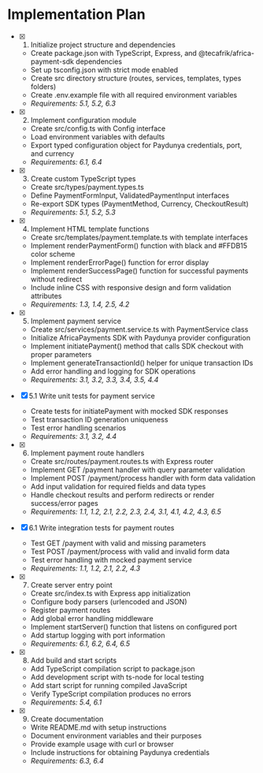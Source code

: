 # Implementation Plan

- [x] 1. Initialize project structure and dependencies
  - Create package.json with TypeScript, Express, and @tecafrik/africa-payment-sdk dependencies
  - Set up tsconfig.json with strict mode enabled
  - Create src directory structure (routes, services, templates, types folders)
  - Create .env.example file with all required environment variables
  - _Requirements: 5.1, 5.2, 6.3_

- [x] 2. Implement configuration module
  - Create src/config.ts with Config interface
  - Load environment variables with defaults
  - Export typed configuration object for Paydunya credentials, port, and currency
  - _Requirements: 6.1, 6.4_

- [x] 3. Create custom TypeScript types
  - Create src/types/payment.types.ts
  - Define PaymentFormInput, ValidatedPaymentInput interfaces
  - Re-export SDK types (PaymentMethod, Currency, CheckoutResult)
  - _Requirements: 5.1, 5.2, 5.3_

- [x] 4. Implement HTML template functions
  - Create src/templates/payment.template.ts with template interfaces
  - Implement renderPaymentForm() function with black and #FFDB15 color scheme
  - Implement renderErrorPage() function for error display
  - Implement renderSuccessPage() function for successful payments without redirect
  - Include inline CSS with responsive design and form validation attributes
  - _Requirements: 1.3, 1.4, 2.5, 4.2_

- [x] 5. Implement payment service
  - Create src/services/payment.service.ts with PaymentService class
  - Initialize AfricaPayments SDK with Paydunya provider configuration
  - Implement initiatePayment() method that calls SDK checkout with proper parameters
  - Implement generateTransactionId() helper for unique transaction IDs
  - Add error handling and logging for SDK operations
  - _Requirements: 3.1, 3.2, 3.3, 3.4, 3.5, 4.4_

- [x] 5.1 Write unit tests for payment service
  - Create tests for initiatePayment with mocked SDK responses
  - Test transaction ID generation uniqueness
  - Test error handling scenarios
  - _Requirements: 3.1, 3.2, 4.4_

- [x] 6. Implement payment route handlers
  - Create src/routes/payment.routes.ts with Express router
  - Implement GET /payment handler with query parameter validation
  - Implement POST /payment/process handler with form data validation
  - Add input validation for required fields and data types
  - Handle checkout results and perform redirects or render success/error pages
  - _Requirements: 1.1, 1.2, 2.1, 2.2, 2.3, 2.4, 3.1, 4.1, 4.2, 4.3, 6.5_

- [x] 6.1 Write integration tests for payment routes
  - Test GET /payment with valid and missing parameters
  - Test POST /payment/process with valid and invalid form data
  - Test error handling with mocked payment service
  - _Requirements: 1.1, 1.2, 2.1, 2.2, 4.3_

- [x] 7. Create server entry point
  - Create src/index.ts with Express app initialization
  - Configure body parsers (urlencoded and JSON)
  - Register payment routes
  - Add global error handling middleware
  - Implement startServer() function that listens on configured port
  - Add startup logging with port information
  - _Requirements: 6.1, 6.2, 6.4, 6.5_

- [x] 8. Add build and start scripts
  - Add TypeScript compilation script to package.json
  - Add development script with ts-node for local testing
  - Add start script for running compiled JavaScript
  - Verify TypeScript compilation produces no errors
  - _Requirements: 5.4, 6.1_

- [x] 9. Create documentation
  - Write README.md with setup instructions
  - Document environment variables and their purposes
  - Provide example usage with curl or browser
  - Include instructions for obtaining Paydunya credentials
  - _Requirements: 6.3, 6.4_
